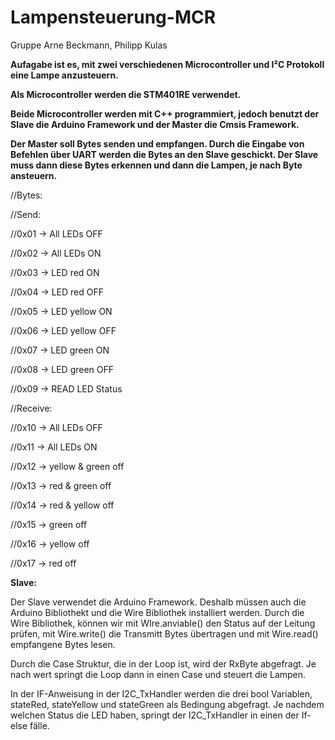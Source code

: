 # Lampensteuerung-MCR
Gruppe Arne Beckmann, Philipp Kulas

**Aufagabe ist es, mit zwei verschiedenen Microcontroller und I²C Protokoll eine Lampe anzusteuern.** 

**Als Microcontroller werden die STM401RE verwendet.** 

**Beide Microcontroller werden mit C++ programmiert, jedoch benutzt der Slave die Arduino Framework und der Master die Cmsis Framework.** 

**Der Master soll Bytes senden und empfangen. Durch die Eingabe von Befehlen über UART werden die Bytes an den Slave geschickt. Der Slave muss dann diese Bytes erkennen und dann die Lampen, je nach Byte ansteuern.**

//Bytes:

//Send:

//0x01    -> All LEDs OFF

//0x02    -> All LEDs ON

//0x03    -> LED red ON

//0x04    -> LED red OFF

//0x05    -> LED yellow ON

//0x06    -> LED yellow OFF

//0x07    -> LED green ON

//0x08    -> LED green OFF

//0x09    -> READ LED Status

//Receive:

//0x10    -> All LEDs OFF

//0x11    -> All LEDs ON

//0x12    -> yellow & green off               

//0x13    -> red & green off
            
//0x14    -> red & yellow off             

//0x15    -> green off   

//0x16    -> yellow off    

//0x17    -> red off   


**Slave:**

Der Slave verwendet die Arduino Framework. Deshalb müssen auch die Arduino Bibliothekt und die Wire Bibliothek installiert werden. 
Durch die Wire Bibliothek, können wir mit WIre.anviable() den Status auf der Leitung prüfen, mit Wire.write() die Transmitt Bytes übertragen und mit Wire.read() empfangene Bytes lesen. 

Durch die Case Struktur, die in der Loop ist, wird der RxByte abgefragt. Je nach wert springt die Loop dann in einen Case und steuert die Lampen. 

In der IF-Anweisung in der I2C_TxHandler werden die drei bool Variablen, stateRed, stateYellow und stateGreen als Bedingung abgefragt. Je nachdem welchen Status die LED haben, springt der I2C_TxHandler in einen der If-else fälle. 
















































